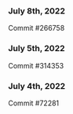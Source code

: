 ### July 8th, 2022

Commit #266758

### July 5th, 2022

Commit #314353


### July 4th, 2022

Commit #72281
